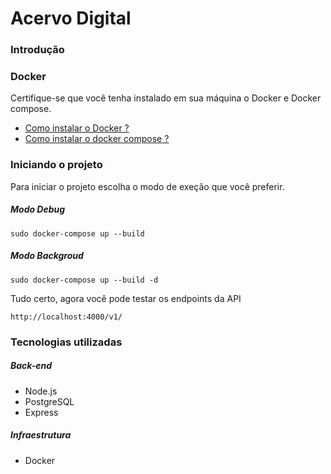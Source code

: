 # Acervo Digital 


### Introdução


### Docker

 Certifique-se que você tenha instalado em sua máquina o Docker e Docker compose.
-  [Como instalar o Docker ?](https://docs.docker.com/install/linux/docker-ce/ubuntu/ " ")
-  [Como instalar o docker compose ?](https://docs.docker.com/compose/install/" "  ")

### Iniciando o projeto

Para iniciar o projeto escolha o modo de exeção que você preferir.

##### Modo Debug

```shell
sudo docker-compose up --build
```
##### Modo Backgroud
```shell
sudo docker-compose up --build -d
```
Tudo certo, agora você pode testar os endpoints da API

```shell
http://localhost:4000/v1/
```


### Tecnologias utilizadas

##### Back-end
- Node.js
- PostgreSQL
- Express

##### Infraestrutura
- Docker